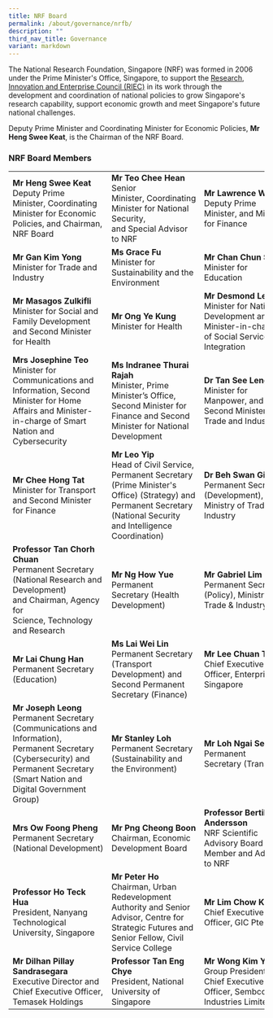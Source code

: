 ```yaml
---
title: NRF Board
permalink: /about/governance/nrfb/
description: ""
third_nav_title: Governance
variant: markdown
---
```

The National Research Foundation, Singapore (NRF) was formed in 2006 under the Prime Minister's Office, Singapore, to support the [Research, Innovation and Enterprise Council (RIEC)](/about/governance/riec/) in its work through the development and coordination of national policies to grow Singapore's research capability, support economic growth and meet Singapore's future national challenges.

Deputy Prime Minister and Coordinating Minister for Economic Policies, **Mr Heng Swee Keat**, is the Chairman of the NRF Board.

### NRF Board Members ###



|  |  |  |
| -------- | -------- | -------- |
| **Mr Heng Swee Keat**<br>Deputy Prime Minister,&nbsp;Coordinating Minister for Economic Policies, and&nbsp;Chairman, NRF Board |**Mr Teo Chee Hean**<br>Senior Minister,&nbsp;Coordinating Minister&nbsp;for&nbsp;National Security, and&nbsp;Special&nbsp;Advisor to NRF | **Mr Lawrence Wong**<br>Deputy Prime Minister, and Minister for Finance
| **Mr Gan Kim Yong**<br>Minister for Trade and Industry | **Ms Grace Fu**<br>Minister for Sustainability and the Environment | **Mr Chan Chun Sing**<br>Minister for Education
| **Mr Masagos Zulkifli**<br>Minister for Social and Family Development and Second Minister for Health | **Mr Ong Ye Kung**<br>Minister for Health | **Mr Desmond Lee**<br>Minister for National Development and Minister-in-charge of Social Services Integration
| **Mrs Josephine Teo**<br>Minister for Communications and Information, Second Minister for Home Affairs and Minister-in-charge of Smart Nation and Cybersecurity | **Ms Indranee Thurai Rajah**<br>Minister, Prime Minister’s Office, Second Minister for Finance and Second Minister for National Development |**Dr Tan See Leng**<br>Minister for Manpower, and Second Minister for Trade and Industry
| **Mr Chee Hong Tat**<br>Minister for Transport and Second Minister for Finance |**Mr Leo Yip**<br>Head of Civil Service, Permanent Secretary (Prime Minister's Office) (Strategy) and Permanent Secretary (National Security and Intelligence Coordination) | **Dr Beh Swan Gin**<br>Permanent Secretary (Development), Ministry of Trade &amp; Industry |
| **Professor Tan Chorh Chuan**<br>Permanent Secretary (National&nbsp;Research and Development) and&nbsp;Chairman,&nbsp;Agency for Science,&nbsp;Technology and Research | **Mr Ng How Yue**<br>Permanent Secretary&nbsp;(Health Development) | **Mr Gabriel Lim**<br>Permanent Secretary (Policy), Ministry of Trade &amp; Industry
| **Mr Lai Chung Han**<br>Permanent Secretary (Education) | **Ms Lai Wei Lin**<br>Permanent Secretary (Transport Development) and Second Permanent Secretary (Finance) | **Mr Lee Chuan Teck**<br>Chief Executive Officer, Enterprise Singapore
| **Mr Joseph Leong**<br>Permanent Secretary (Communications and Information), Permanent Secretary (Cybersecurity) and Permanent Secretary (Smart Nation and Digital Government Group) | **Mr Stanley Loh**<br>Permanent Secretary (Sustainability and the Environment) | **Mr Loh Ngai Seng**<br>Permanent Secretary&nbsp;(Transport)
| **Mrs Ow Foong Pheng**<br>Permanent Secretary (National&nbsp;Development) | **Mr Png Cheong Boon**<br>Chairman, Economic Development Board | **Professor Bertil Andersson**<br>NRF Scientific Advisory Board Member and Advisor to NRF | **Mr&nbsp;Kay Chai (KC) Ang**<br>Senior Vice President, GlobalFoundries and Board Advisor, Singapore Semiconductor Industry Association | **Mr Piyush Gupta**<br>Chief Executive Officer and Director of DBS Group
| **Professor Ho Teck Hua**<br>President, Nanyang Technological University, Singapore | **Mr Peter Ho**<br>Chairman, Urban Redevelopment Authority and Senior Advisor, Centre for Strategic Futures and Senior Fellow, Civil Service College | **Mr Lim Chow Kiat**<br>Chief Executive Officer, GIC Pte Ltd 
| **Mr Dilhan Pillay Sandrasegara**<br>Executive Director and Chief Executive Officer, Temasek Holdings | **Professor&nbsp;Tan Eng Chye**<br>President, National University of Singapore | **Mr Wong Kim Yin**<br>Group President and Chief Executive Officer, Sembcorp Industries Limited